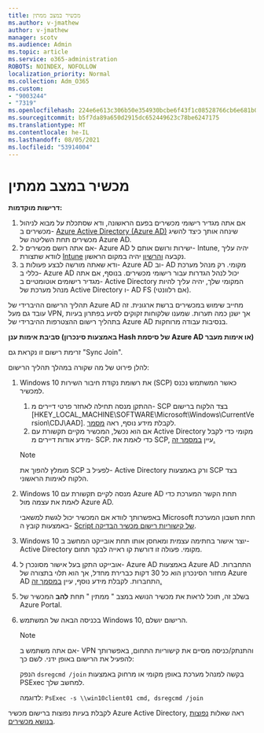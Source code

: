 ```yaml
---
title: מכשיר במצב ממתין
ms.author: v-jmathew
author: v-jmathew
manager: scotv
ms.audience: Admin
ms.topic: article
ms.service: o365-administration
ROBOTS: NOINDEX, NOFOLLOW
localization_priority: Normal
ms.collection: Adm_O365
ms.custom:
- "9003244"
- "7319"
ms.openlocfilehash: 224e6e613c306b50e354930bcbe6f43f1c08528766cb6e681b0e9826b2d55a4d
ms.sourcegitcommit: b5f7da89a650d2915dc652449623c78be6247175
ms.translationtype: MT
ms.contentlocale: he-IL
ms.lasthandoff: 08/05/2021
ms.locfileid: "53914004"
---
```

# <a name="device-in-pending-state"></a>מכשיר במצב ממתין

**דרישות מוקדמות:**

1. אם אתה מגדיר רישומי מכשירים בפעם הראשונה, ודא שסתכלת על מבוא לניהול מכשירים ב- [Azure Active Directory (Azure AD)](https://docs.microsoft.com/azure/active-directory/devices/overview?WT.mc_id=Portal-Microsoft_Azure_Support) שינחה אותך כיצד להשיג מכשירים תחת השליטה של Azure AD.
2. אם אתה רושם מכשירים ל- Azure AD ישירות ורושם אותם ל- Intune, יהיה עליך לוודא שתצורת [Intune](https://docs.microsoft.com/mem/intune/enrollment/device-enrollment?WT.mc_id=Portal-Microsoft_Azure_Support) נקבעה [והרשיון](https://docs.microsoft.com/mem/intune/fundamentals/licenses-assign?WT.mc_id=Portal-Microsoft_Azure_Support) יהיה במקום הראשון.
3. ודא שאתה מורשה לבצע פעולות ב- Azure AD וב- AD מקומי. רק מנהל מערכת כללי ב- Azure AD יכול לנהל הגדרות עבור רישומי מכשירים. בנוסף, אם אתה מגדיר רישומים אוטומטיים ב- Active Directory המקומי שלך, יהיה עליך להיות מנהל מערכת של Active Directory ו- AD FS (אם רלוונטי).

תהליך הרישום ההיברידי של Azure AD מחייב שימוש במכשירים ברשת ארגונית. זה עובד גם מעל VPN, אך ישנן כמה תערות. שמענו שלקוחות זקוקים לסיוע בפתרון בעיות בתהליך רישום ההצטרפות ההיברידי של Azure AD בנסיבות עבודה מרוחקות.

**סביבת אימות ענן (באמצעות סינכרון Hash של סיסמת Azure AD או אימות מעבר)**

זרימת רישום זו נקראת גם "Sync Join".

להלן פירוט של מה שקורה במהלך תהליך הרישום:

1. Windows 10 את רשומת נקודת חיבור השירות (SCP) כאשר המשתמש נכנס למכשיר.

    1. ההתקן מנסה תחילה לאחזר פרטי דיירים מ- SCP בצד הלקוח ברישום [HKEY_LOCAL_MACHINE\SOFTWARE\Microsoft\Windows\CurrentVersion\CDJ\AAD]. לקבלת מידע נוסף, ראה [מסמך](https://docs.microsoft.com/azure/active-directory/devices/hybrid-azuread-join-control).
    1. אם הוא נכשל, המכשיר מקיים תקשורת עם Active Directory מקומי כדי לקבל מידע אודות דיירים מ- SCP. כדי לאמת את SCP, עיין [במסמך זה.](https://docs.microsoft.com/azure/active-directory/devices/hybrid-azuread-join-manual#configure-a-service-connection-point)

    > [!NOTE]
    > מומלץ להפוך את SCP לפעיל ב- Active Directory ורק באמצעות SCP בצד הלקוח לאימות הראשוני.

2. Windows 10 מנסה לקיים תקשורת עם Azure AD תחת הקשר המערכת כדי לאמת את עצמה מול Azure AD.

    באפשרותך לוודא אם המכשיר יכול לגשת למשאבי Microsoft תחת חשבון המערכת באמצעות קובץ ה- [Script של קישוריות רישום מכשיר הבדיקה](https://gallery.technet.microsoft.com/Test-Device-Registration-3dc944c0).

3. Windows 10 יוצר אישור בחתימה עצמית ומאחסן אותו תחת אובייקט המחשב ב- Active Directory מקומי. פעולה זו דורשת קו ראייה לבקר תחום.

4. אובייקט התקן בעל אישור מסונכרן ל- Azure AD באמצעות Azure AD התחברות. מחזור הסינכרון הוא כל 30 דקות כברירת מחדל, אך הוא תלוי בתצורה של Azure AD התחברות. לקבלת מידע נוסף, עיין [במסמך זה.](https://docs.microsoft.com/azure/active-directory/hybrid/how-to-connect-sync-configure-filtering#organizational-unitbased-filtering)

5. בשלב זה, תוכל לראות את מכשיר הנושא במצב " ממתין " תחת **להב** המכשיר של Azure Portal.

6. בכניסה הבאה של המשתמש Windows 10, הרישום יושלם.

    > [!NOTE]
    > אם אתה משתמש ב- VPN והתנתק/כניסה מסיים את קישוריות התחום, באפשרותך להפעיל את הרישום באופן ידני. לשם כך:
    >
    > הנפק `dsregcmd /join` בקשה למנהל מערכת באופן מקומי או מרחוק באמצעות PSExec למחשב שלך.
    >
    > לדוגמה: `PsExec -s \\win10client01 cmd, dsregcmd /join`

לקבלת בעיות נפוצות ברישום מכשיר Azure Active Directory, ראה שאלות [נפוצות בנושא מכשירים](https://docs.microsoft.com/azure/active-directory/devices/faq).

